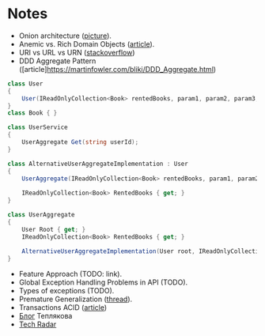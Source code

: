 # Notes

- Onion architecture ([picture](https://herbertograca.files.wordpress.com/2018/11/100-explicit-architecture-svg.png?w=1200)).
- Anemic vs. Rich Domain Objects ([article](https://www.baeldung.com/java-anemic-vs-rich-domain-objects)).
- URI vs URL vs URN ([stackoverflow](https://stackoverflow.com/questions/4913343/what-is-the-difference-between-uri-url-and-urn))
- DDD Aggregate Pattern ([article]https://martinfowler.com/bliki/DDD_Aggregate.html)

```csharp
class User
{
    User(IReadOnlyCollection<Book> rentedBooks, param1, param2, param3, param4, ...) { ... }
}
class Book { }

class UserService
{
    UserAggregate Get(string userId);
}

class AlternativeUserAggregateImplementation : User
{
    UserAggregate(IReadOnlyCollection<Book> rentedBooks, param1, param2, param3, param4, ...) : base(param1, param2, param3, param4, ...) { ... }
    
    IReadOnlyCollection<Book> RentedBooks { get; }
}

class UserAggregate
{
    User Root { get; }
    IReadOnlyCollection<Book> RentedBooks { get; }
    
    AlternativeUserAggregateImplementation(User root, IReadOnlyCollection<Book> rentedBooks) { ... }
}
```

- Feature Approach (TODO: link).
- Global Exception Handling Problems in API (TODO).
- Types of exceptions (TODO).
- Premature Generalization ([thread](https://wiki.c2.com/?PrematureGeneralization)).
- Transactions ACID ([article](https://www.databricks.com/glossary/acid-transactions))
- [Блог](https://sergeyteplyakov.blogspot.com/) Теплякова
- [Tech Radar](https://www.thoughtworks.com/radar)